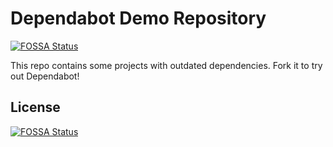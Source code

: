 # Dependabot Demo Repository
[![FOSSA Status](https://app.fossa.com/api/projects/git%2Bgithub.com%2Fravidcircus%2Fdepnda_test.svg?type=shield)](https://app.fossa.com/projects/git%2Bgithub.com%2Fravidcircus%2Fdepnda_test?ref=badge_shield)


This repo contains some projects with outdated dependencies. Fork it to try out
Dependabot!


## License
[![FOSSA Status](https://app.fossa.com/api/projects/git%2Bgithub.com%2Fravidcircus%2Fdepnda_test.svg?type=large)](https://app.fossa.com/projects/git%2Bgithub.com%2Fravidcircus%2Fdepnda_test?ref=badge_large)